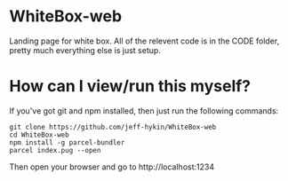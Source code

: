# WhiteBox-web
Landing page for white box. All of the relevent code is in the CODE folder, pretty much everything else is just setup.



# How can I view/run this myself?
If you've got git and npm installed, then just run the following commands:
```
git clone https://github.com/jeff-hykin/WhiteBox-web
cd WhiteBox-web
npm install -g parcel-bundler
parcel index.pug --open
```
Then open your browser and go to http://localhost:1234

